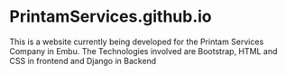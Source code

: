 # PrintamServices.github.io

This is a website currently being developed for the Printam Services Company in Embu.
The Technologies involved are Bootstrap, HTML and CSS in frontend and Django in Backend
